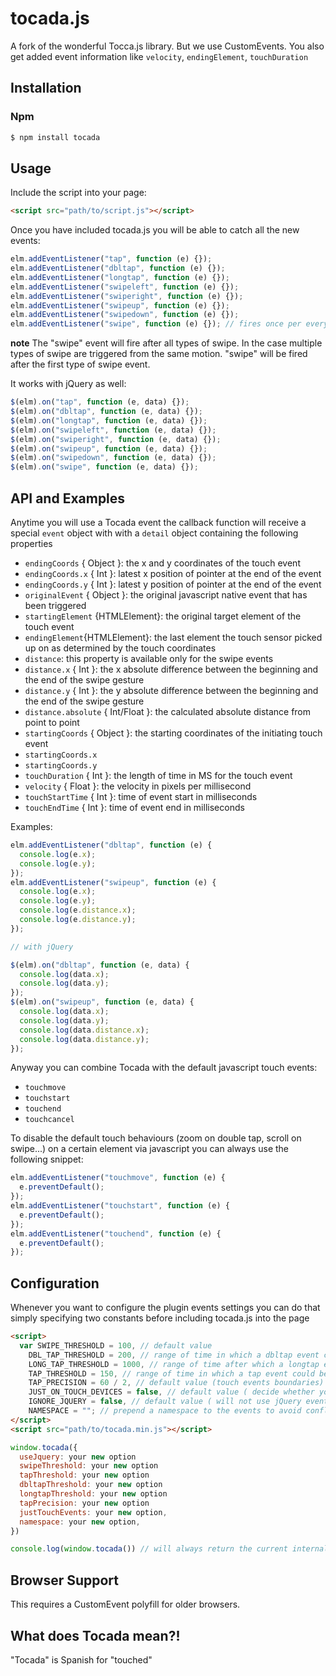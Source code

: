 # tocada.js

A fork of the wonderful Tocca.js library. But we use CustomEvents. You also get added event information like `velocity`, `endingElement`, `touchDuration`

## Installation

### Npm

```bash
$ npm install tocada
```

## Usage

Include the script into your page:

```html
<script src="path/to/script.js"></script>
```

Once you have included tocada.js you will be able to catch all the new events:

```javascript
elm.addEventListener("tap", function (e) {});
elm.addEventListener("dbltap", function (e) {});
elm.addEventListener("longtap", function (e) {});
elm.addEventListener("swipeleft", function (e) {});
elm.addEventListener("swiperight", function (e) {});
elm.addEventListener("swipeup", function (e) {});
elm.addEventListener("swipedown", function (e) {});
elm.addEventListener("swipe", function (e) {}); // fires once per every initiating swipe touch
```

**note**
The "swipe" event will fire after all types of swipe. In the case multiple types of swipe are triggered
from the same motion. "swipe" will be fired after the first type of swipe event.

It works with jQuery as well:

```javascript
$(elm).on("tap", function (e, data) {});
$(elm).on("dbltap", function (e, data) {});
$(elm).on("longtap", function (e, data) {});
$(elm).on("swipeleft", function (e, data) {});
$(elm).on("swiperight", function (e, data) {});
$(elm).on("swipeup", function (e, data) {});
$(elm).on("swipedown", function (e, data) {});
$(elm).on("swipe", function (e, data) {});
```

## API and Examples

Anytime you will use a Tocada event the callback function will receive a special `event` object with with a `detail` object containing the following properties

- <code>endingCoords</code> { Object }: the x and y coordinates of the touch event
- <code>endingCoords.x</code> { Int }: latest x position of pointer at the end of the event
- <code>endingCoords.y</code> { Int }: latest y position of pointer at the end of the event
- <code>originalEvent</code> { Object }: the original javascript native event that has been triggered
- <code>startingElement</code> {HTMLElement}: the original target element of the touch event
- <code>endingElement</code>{HTMLElement}: the last element the touch sensor picked up on as determined by the touch coordinates
- <code>distance</code>: this property is available only for the swipe events
- <code>distance.x</code> { Int }: the x absolute difference between the beginning and the end of the swipe gesture
- <code>distance.y</code> { Int }: the y absolute difference between the beginning and the end of the swipe gesture
- <code>distance.absolute</code> { Int/Float }: the calculated absolute distance from point to point
- <code>startingCoords</code> { Object }: the starting coordinates of the initiating touch event
- <code>startingCoords.x</code>
- <code>startingCoords.y</code>
- <code>touchDuration</code> { Int }: the length of time in MS for the touch event
- <code>velocity</code> { Float }: the velocity in pixels per millisecond
- <code>touchStartTime</code> { Int }: time of event start in milliseconds
- <code>touchEndTime</code> { Int }: time of event end in milliseconds

Examples:

```javascript
elm.addEventListener("dbltap", function (e) {
  console.log(e.x);
  console.log(e.y);
});
elm.addEventListener("swipeup", function (e) {
  console.log(e.x);
  console.log(e.y);
  console.log(e.distance.x);
  console.log(e.distance.y);
});

// with jQuery

$(elm).on("dbltap", function (e, data) {
  console.log(data.x);
  console.log(data.y);
});
$(elm).on("swipeup", function (e, data) {
  console.log(data.x);
  console.log(data.y);
  console.log(data.distance.x);
  console.log(data.distance.y);
});
```

Anyway you can combine Tocada with the default javascript touch events:

- <code>touchmove</code>
- <code>touchstart</code>
- <code>touchend</code>
- <code>touchcancel</code>

To disable the default touch behaviours (zoom on double tap, scroll on swipe...) on a certain element via javascript you can always use the following snippet:

```javascript
elm.addEventListener("touchmove", function (e) {
  e.preventDefault();
});
elm.addEventListener("touchstart", function (e) {
  e.preventDefault();
});
elm.addEventListener("touchend", function (e) {
  e.preventDefault();
});
```

## Configuration

Whenever you want to configure the plugin events settings you can do that simply specifying two constants before including tocada.js into the page

```html
<script>
  var SWIPE_THRESHOLD = 100, // default value
    DBL_TAP_THRESHOLD = 200, // range of time in which a dbltap event could be detected,
    LONG_TAP_THRESHOLD = 1000, // range of time after which a longtap event could be detected
    TAP_THRESHOLD = 150, // range of time in which a tap event could be detected
    TAP_PRECISION = 60 / 2, // default value (touch events boundaries)
    JUST_ON_TOUCH_DEVICES = false, // default value ( decide whether you want to use the tocada events only on the touch devices )
    IGNORE_JQUERY = false, // default value ( will not use jQuery events, even if jQuery is detected )
    NAMESPACE = ""; // prepend a namespace to the events to avoid conflict with future native implementations
</script>
<script src="path/to/tocada.min.js"></script>
```

```js
window.tocada({
  useJquery: your new option
  swipeThreshold: your new option
  tapThreshold: your new option
  dbltapThreshold: your new option
  longtapThreshold: your new option
  tapPrecision: your new option
  justTouchEvents: your new option,
  namespace: your new option,
})

console.log(window.tocada()) // will always return the current internal options
```

## Browser Support

This requires a CustomEvent polyfill for older browsers.

## What does Tocada mean?!

"Tocada" is Spanish for "touched"

